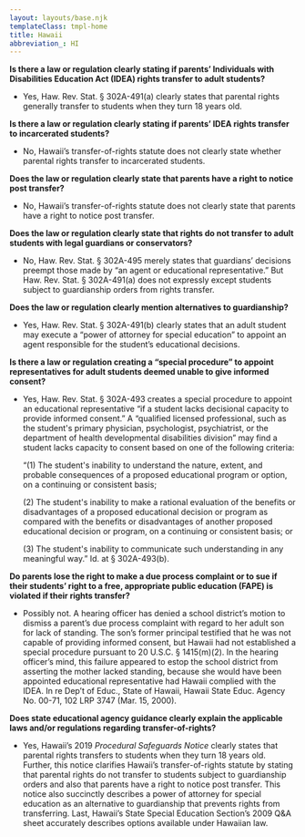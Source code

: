 ```yaml
---
layout: layouts/base.njk
templateClass: tmpl-home
title: Hawaii
abbreviation_: HI
---
```


**Is there a law or regulation clearly stating if parents’ Individuals with Disabilities Education Act (IDEA) rights transfer to adult students?**

- Yes, Haw. Rev. Stat. § 302A-491(a) clearly states that parental rights generally transfer to students when they turn 18 years old.

**Is there a law or regulation clearly stating if parents’ IDEA rights transfer to incarcerated students?**

- No, Hawaii’s transfer-of-rights statute does not clearly state whether parental rights transfer to incarcerated students.

**Does the law or regulation clearly state that parents have a right to notice post transfer?**

- No, Hawaii’s transfer-of-rights statute does not clearly state that parents have a right to notice post transfer.

**Does the law or regulation clearly state that rights do not transfer to adult students with legal guardians or conservators?**

- No, Haw. Rev. Stat. § 302A-495 merely states that guardians’ decisions preempt those made by “an agent or educational representative.” But Haw. Rev. Stat. § 302A-491(a) does not expressly except students subject to guardianship orders from rights transfer.

**Does the law or regulation clearly mention alternatives to guardianship?**

- Yes, Haw. Rev. Stat. § 302A-491(b) clearly states that an adult student may execute a “power of attorney for special education” to appoint an agent responsible for the student’s educational decisions.

**Is there a law or regulation creating a “special procedure” to appoint representatives for adult students deemed unable to give informed consent?**

- Yes, Haw. Rev. Stat. § 302A-493 creates a special procedure to appoint an educational representative “if a student lacks decisional capacity to provide informed consent.” A “qualified licensed professional, such as the student's primary physician, psychologist, psychiatrist, or the department of health developmental disabilities division” may find a student lacks capacity to consent based on one of the following criteria:

  “(1) The student's inability to understand the nature, extent, and probable consequences of a proposed educational program or option, on a continuing or consistent basis;

  (2) The student's inability to make a rational evaluation of the benefits or disadvantages of a proposed educational decision or program as compared with the benefits or disadvantages of another proposed educational decision or program, on a continuing or consistent basis; or

  (3) The student's inability to communicate such understanding in any meaningful way.” Id. at § 302A-493(b).

**Do parents lose the right to make a due process complaint or to sue if their students’ right to a free, appropriate public education (FAPE) is violated if their rights transfer?**

- Possibly not. A hearing officer has denied a school district’s motion to dismiss a parent’s due process complaint with regard to her adult son for lack of standing. The son’s former principal testified that he was not capable of providing informed consent, but Hawaii had not established a special procedure pursuant to 20 U.S.C. § 1415(m)(2). In the hearing officer’s mind, this failure appeared to estop the school district from asserting the mother lacked standing, because she would have been appointed educational representative had Hawaii complied with the IDEA. In re Dep’t of Educ., State of Hawaii, Hawaii State Educ. Agency No. 00-71, 102 LRP 3747 (Mar. 15, 2000).

**Does state educational agency guidance clearly explain the applicable laws and/or regulations regarding transfer-of-rights?**

- Yes, Hawaii’s 2019 _Procedural Safeguards Notice_ clearly states that parental rights transfers to students when they turn 18 years old. Further, this notice clarifies Hawaii’s transfer-of-rights statute by stating that parental rights do not transfer to students subject to guardianship orders and also that parents have a right to notice post transfer. This notice also succinctly describes a power of attorney for special education as an alternative to guardianship that prevents rights from transferring. Last, Hawaii’s State Special Education Section’s 2009 Q&A sheet accurately describes options available under Hawaiian law.

